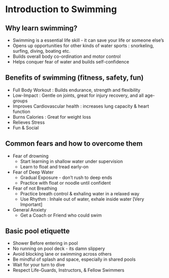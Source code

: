 # Introduction to Swimming

## Why learn swimming?

- Swimming is a essential life skill - it can save your life or someone else’s
- Opens up opportunities for other kinds of water sports : snorkeling, surfing, diving, boating etc.
- Builds overall body co-ordination and motor control
- Helps conquer fear of water and builds self-confidence

## Benefits of swimming (fitness, safety, fun)

* Full Body Workout : Builds endurance, strength and flexibility
* Low-Impact : Gentle on joints, great for injury recovery, and all age-groups
* Improves Cardiovascular health : increases lung capacity & heart function
* Burns Calories : Great for weight loss
* Relieves Stress
* Fun & Social

## Common fears and how to overcome them

* Fear of drowning
  * Start learning in shallow water under supervision
  * Learn to float and tread early-on
* Fear of Deep Water
  * Gradual Exposure - don’t rush to deep ends
  * Practice with float or noodle until confident
* Fear of not Breathing
  * Practice breath control & exhaling water in a relaxed way
  * Use Rhythm : Inhale out of water, exhale inside water [Very Important]
* General Anxiety
  * Get a Coach or Friend who could swim

## Basic pool etiquette

* Shower Before entering in pool
* No running on pool deck - its damn slippery
* Avoid blocking lane or swimming across others
* Be mindful of splash and space, especially in shared pools
* Wait for your turn to dive
* Respect Life-Guards, Instructors, & Fellow Swimmers